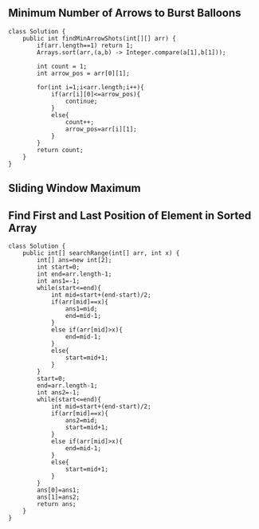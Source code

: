 ## Minimum Number of Arrows to Burst Balloons
    class Solution {
        public int findMinArrowShots(int[][] arr) {
            if(arr.length==1) return 1;
            Arrays.sort(arr,(a,b) -> Integer.compare(a[1],b[1]));

            int count = 1;
            int arrow_pos = arr[0][1];
            
            for(int i=1;i<arr.length;i++){
                if(arr[i][0]<=arrow_pos){
                    continue;
                }
                else{
                    count++;
                    arrow_pos=arr[i][1];
                }
            }
            return count;
        }
    }

## Sliding Window Maximum
    
## Find First and Last Position of Element in Sorted Array
    class Solution {
        public int[] searchRange(int[] arr, int x) {
            int[] ans=new int[2];
            int start=0;
            int end=arr.length-1;
            int ans1=-1;
            while(start<=end){
                int mid=start+(end-start)/2;
                if(arr[mid]==x){
                    ans1=mid;
                    end=mid-1;
                }
                else if(arr[mid]>x){
                    end=mid-1;
                }
                else{
                    start=mid+1;
                }
            }
            start=0;
            end=arr.length-1;
            int ans2=-1;
            while(start<=end){
                int mid=start+(end-start)/2;
                if(arr[mid]==x){
                    ans2=mid;
                    start=mid+1;
                }
                else if(arr[mid]>x){
                    end=mid-1;
                }
                else{
                    start=mid+1;
                }
            }
            ans[0]=ans1;
            ans[1]=ans2;
            return ans;
        }
    }

